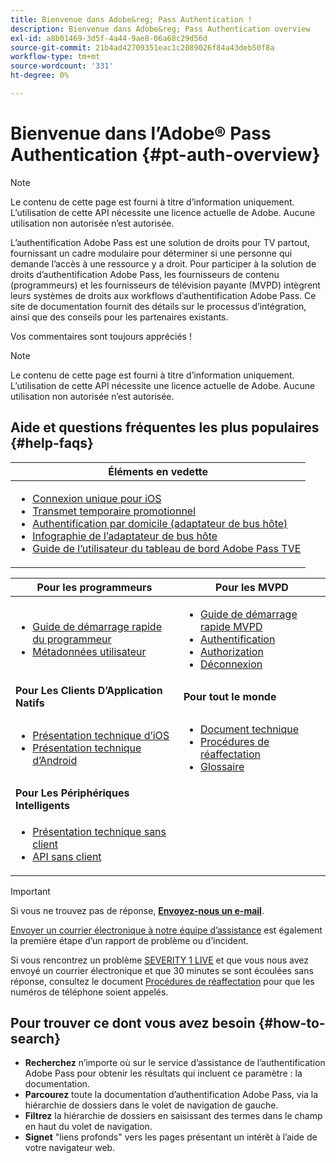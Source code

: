 ```yaml
---
title: Bienvenue dans Adobe&reg; Pass Authentication !
description: Bienvenue dans Adobe&reg; Pass Authentication overview
exl-id: a8b01469-3d5f-4a44-9ae8-06a68c29d56d
source-git-commit: 21b4ad42709351eac1c2089026f84a43deb50f8a
workflow-type: tm+mt
source-wordcount: '331'
ht-degree: 0%

---
```


# Bienvenue dans l’Adobe® Pass Authentication {#pt-auth-overview}

>[!NOTE]
>
>Le contenu de cette page est fourni à titre d’information uniquement. L’utilisation de cette API nécessite une licence actuelle de Adobe. Aucune utilisation non autorisée n’est autorisée.

L’authentification Adobe Pass est une solution de droits pour TV partout, fournissant un cadre modulaire pour déterminer si une personne qui demande l’accès à une ressource y a droit. Pour participer à la solution de droits d’authentification Adobe Pass, les fournisseurs de contenu (programmeurs) et les fournisseurs de télévision payante (MVPD) intègrent leurs systèmes de droits aux workflows d’authentification Adobe Pass. Ce site de documentation fournit des détails sur le processus d’intégration, ainsi que des conseils pour les partenaires existants.

Vos commentaires sont toujours appréciés !

>[!NOTE]
>
>Le contenu de cette page est fourni à titre d’information uniquement. L’utilisation de cette API nécessite une licence actuelle de Adobe. Aucune utilisation non autorisée n’est autorisée.

## Aide et questions fréquentes les plus populaires {#help-faqs}

| **Éléments en vedette** |
|---------------------------------------------------------------------------------------------------------------------------------------------------------------------------------------------------------------------------------------------------------------------------------------------------------------------------------------------------------------------------------------------------------------------------------------------------------------------------------------------------------------------|
| <ul><li>[Connexion unique pour iOS](/help/authentication/single-sign-on/partner-single-sign-on/apple-single-sign-on/apple-sso-overview.md)</li><li>[Transmet temporaire promotionnel](/help/authentication/promotional-temp-pass.md)</li><li>[Authentification par domicile (adaptateur de bus hôte)](/help/authentication/home-based-authn-tve.md)</li><li>[Infographie de l’adaptateur de bus hôte](https://dzf8vqv24eqhg.cloudfront.net/userfiles/258/326/ckfinder/files/AdobeNewsletterHBA.pdf)</li><li>[Guide de l’utilisateur du tableau de bord Adobe Pass TVE](/help/authentication/tve-dashboard/new-tve-dashboard/tve-dashboard-overview.md)</li></ul> |

| **Pour les programmeurs** | **Pour les MVPD** |
|------------------------------------------------------------------------------|-------------------------------------------------------------------------------------------------|
| <ul><li>[Guide de démarrage rapide du programmeur](/help/authentication/programmer-kickstart-guide.md)</li><li>[Métadonnées utilisateur](/help/authentication/user-metadata.md)</li></ul> | <ul><li>[Guide de démarrage rapide MVPD](/help/authentication/mvpd-kickstart-guide.md)</li><li>[Authentification](/help/authentication/authn-usecase.md)</li><li>[Authorization](/help/authentication/authz-usecase.md)</li><li>[Déconnexion](/help/authentication/usecase-mvpd-logout.md)</li></ul> |
| **Pour Les Clients D’Application Natifs** | **Pour tout le monde** |
| <ul><li>[Présentation technique d’iOS](/help/authentication/iostvos-sdk-overview.md)</li><li>[Présentation technique d’Android](/help/authentication/android-sdk-overview.md)</li></ul> | <ul><li>[Document technique](/help/authentication/technical-paper.md)</li><li>[Procédures de réaffectation](/help/authentication/escalation-procedures.md)</li><li>[Glossaire](/help/authentication/glossary.md)</li></ul> |
| **Pour Les Périphériques Intelligents** | |
| <ul><li>[Présentation technique sans client](/help/authentication/rest-api-overview.md)</li><li>[API sans client](/help/authentication/rest-api-reference.md)</li></ul> | |

>[!IMPORTANT]
>
>Si vous ne trouvez pas de réponse, [**Envoyez-nous un e-mail**](mailto:tve-support@adobe.com).
>
>[Envoyer un courrier électronique à notre équipe d’assistance](mailto:tve-support@adobe.com) est également la première étape d’un rapport de problème ou d’incident.
>
>Si vous rencontrez un problème [SEVERITY 1 LIVE](/help/authentication/escalation-procedures.md) et que vous nous avez envoyé un courrier électronique et que 30 minutes se sont écoulées sans réponse, consultez le document [Procédures de réaffectation](/help/authentication/escalation-procedures.md) pour que les numéros de téléphone soient appelés.
>


## Pour trouver ce dont vous avez besoin {#how-to-search}

* **Recherchez** n’importe où sur le service d’assistance de l’authentification Adobe Pass pour obtenir les résultats qui incluent ce paramètre :
la documentation.
* **Parcourez** toute la documentation d’authentification Adobe Pass, via la hiérarchie de dossiers dans le volet de navigation de gauche.
* **Filtrez** la hiérarchie de dossiers en saisissant des termes dans le champ en haut du volet de navigation.
* **Signet** &quot;liens profonds&quot; vers les pages présentant un intérêt à l’aide de votre navigateur web.
